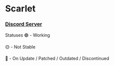 # Scarlet
### [Discord Server](https://discord.gg/TPGnC4BVJF)

Statuses
🟢 - Working

🟡 - Not Stable

🔴 - On Update / Patched / Outdated / Discontinued
